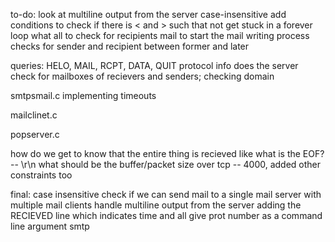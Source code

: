 to-do:
    look at multiline output from the server
    case-insensitive
    add conditions to check if there is < and > such that not get stuck in a forever loop
    what all to check for recipients mail to start the mail writing process
    checks for sender and recipient between former and later

queries:
    HELO, MAIL, RCPT, DATA, QUIT protocol info
    does the server check for mailboxes of recievers and senders; checking domain



smtpsmail.c
    implementing timeouts

mailclinet.c

popserver.c

how do we get to know that the entire thing is recieved like what is the EOF? -- \r\n
what should be the buffer/packet size over tcp -- 4000, added other constraints too


final:
    case insensitive
    check if we can send mail to a single mail server with multiple mail clients
    handle multiline output from the server
    adding the RECIEVED line which indicates time and all
    give prot number as a command line argument smtp

